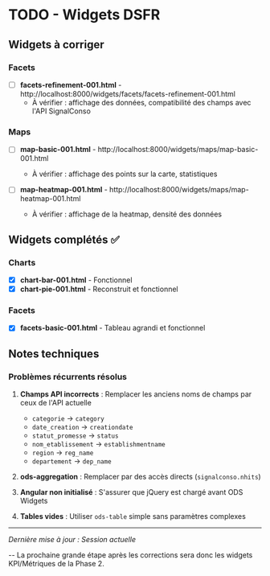 # TODO - Widgets DSFR

## Widgets à corriger

### Facets
- [ ] **facets-refinement-001.html** - http://localhost:8000/widgets/facets/facets-refinement-001.html
  - À vérifier : affichage des données, compatibilité des champs avec l'API SignalConso

### Maps  
- [ ] **map-basic-001.html** - http://localhost:8000/widgets/maps/map-basic-001.html
  - À vérifier : affichage des points sur la carte, statistiques
  
- [ ] **map-heatmap-001.html** - http://localhost:8000/widgets/maps/map-heatmap-001.html
  - À vérifier : affichage de la heatmap, densité des données

## Widgets complétés ✅

### Charts
- [x] **chart-bar-001.html** - Fonctionnel
- [x] **chart-pie-001.html** - Reconstruit et fonctionnel

### Facets
- [x] **facets-basic-001.html** - Tableau agrandi et fonctionnel

## Notes techniques

### Problèmes récurrents résolus
1. **Champs API incorrects** : Remplacer les anciens noms de champs par ceux de l'API actuelle
   - `categorie` → `category`
   - `date_creation` → `creationdate`
   - `statut_promesse` → `status`
   - `nom_etablissement` → `establishmentname`
   - `region` → `reg_name`
   - `departement` → `dep_name`

2. **ods-aggregation** : Remplacer par des accès directs (`signalconso.nhits`)

3. **Angular non initialisé** : S'assurer que jQuery est chargé avant ODS Widgets

4. **Tables vides** : Utiliser `ods-table` simple sans paramètres complexes

---
*Dernière mise à jour : Session actuelle*

--
La prochaine grande étape après les corrections sera donc les widgets KPI/Métriques de la
Phase 2.